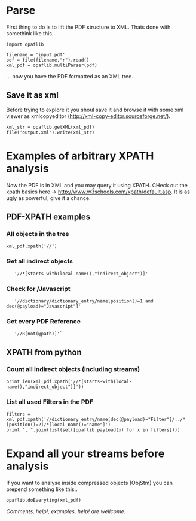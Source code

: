 # Parse #
First thing to do is to lift the PDF structure to XML. Thats done with somethink like this...
```
import opaflib

filename = 'input.pdf'
pdf = file(filename,"r").read()
xml_pdf = opaflib.multiParser(pdf)

```
... now you have the PDF formatted as an XML tree.

## Save it as xml ##
Before trying to explore it you shoul save it and browse it with some xml viewer as xmlcopyeditor (http://xml-copy-editor.sourceforge.net/).

```
xml_str = opaflib.getXML(xml_pdf)
file('output.xml').write(xml_str)
```

# Examples of arbitrary XPATH analysis #
Now the PDF is in XML and you may query it using XPATH. CHeck out the xpath basics here -> http://www.w3schools.com/xpath/default.asp. It is as ugly as powerful, give it a chance.

## PDF-XPATH examples ##
### All objects in the tree ###
```
xml_pdf.xpath('//') 
```

### Get all indirect objects ###
```
   '//*[starts-with(local-name(),"indirect_object")]'
```

### Check for /Javascript ###
```
   '//dictionary/dictionary_entry/name[position()=1 and dec(@payload)="Javascript"]' 
```

### Get every PDF Reference ###
```
   '//R[not(@path)]'`     
```

## XPATH from python ##

### Count all indirect objects (including streams) ###
```
print len(xml_pdf.xpath('//*[starts-with(local-name(),"indirect_object")]'))
```

### List all used Filters in the PDF ###
```
filters = xml_pdf.xpath('//dictionary_entry/name[dec(@payload)="Filter"]/../*[position()=2]/*[local-name()="name"]')
print ", ".join(list(set([opaflib.payload(x) for x in filters])))
```

# Expand all your streams before analysis #
If you want to analyse inside compressed objects (ObjStm) you can prepend  something like this..

```
opaflib.doEveryting(xml_pdf)
```

_Comments, help!, examples, help! are wellcome._